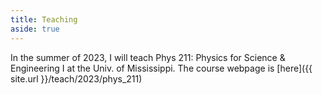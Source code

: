 ```yaml
---
title: Teaching
aside: true
---
```



In the summer of 2023, I will teach Phys 211: Physics for Science & Engineering I at the Univ. of Mississippi. 
The course webpage is [here]({{ site.url }}/teach/2023/phys_211)
